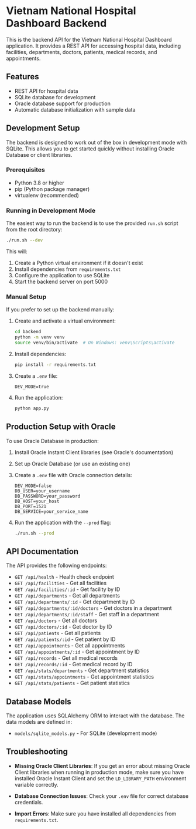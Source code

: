 # Vietnam National Hospital Dashboard Backend

This is the backend API for the Vietnam National Hospital Dashboard application. It provides a REST API for accessing hospital data, including facilities, departments, doctors, patients, medical records, and appointments.

## Features

- REST API for hospital data
- SQLite database for development
- Oracle database support for production
- Automatic database initialization with sample data

## Development Setup

The backend is designed to work out of the box in development mode with SQLite. This allows you to get started quickly without installing Oracle Database or client libraries.

### Prerequisites

- Python 3.8 or higher
- pip (Python package manager)
- virtualenv (recommended)

### Running in Development Mode

The easiest way to run the backend is to use the provided `run.sh` script from the root directory:

```bash
./run.sh --dev
```

This will:
1. Create a Python virtual environment if it doesn't exist
2. Install dependencies from `requirements.txt`
3. Configure the application to use SQLite
4. Start the backend server on port 5000

### Manual Setup

If you prefer to set up the backend manually:

1. Create and activate a virtual environment:
   ```bash
   cd backend
   python -m venv venv
   source venv/bin/activate  # On Windows: venv\Scripts\activate
   ```

2. Install dependencies:
   ```bash
   pip install -r requirements.txt
   ```

3. Create a `.env` file:
   ```
   DEV_MODE=true
   ```

4. Run the application:
   ```bash
   python app.py
   ```

## Production Setup with Oracle

To use Oracle Database in production:

1. Install Oracle Instant Client libraries (see Oracle's documentation)
2. Set up Oracle Database (or use an existing one)
3. Create a `.env` file with Oracle connection details:
   ```
   DEV_MODE=false
   DB_USER=your_username
   DB_PASSWORD=your_password
   DB_HOST=your_host
   DB_PORT=1521
   DB_SERVICE=your_service_name
   ```

4. Run the application with the `--prod` flag:
   ```bash
   ./run.sh --prod
   ```

## API Documentation

The API provides the following endpoints:

- `GET /api/health` - Health check endpoint
- `GET /api/facilities` - Get all facilities
- `GET /api/facilities/:id` - Get facility by ID
- `GET /api/departments` - Get all departments
- `GET /api/departments/:id` - Get department by ID
- `GET /api/departments/:id/doctors` - Get doctors in a department
- `GET /api/departments/:id/staff` - Get staff in a department
- `GET /api/doctors` - Get all doctors
- `GET /api/doctors/:id` - Get doctor by ID
- `GET /api/patients` - Get all patients
- `GET /api/patients/:id` - Get patient by ID
- `GET /api/appointments` - Get all appointments
- `GET /api/appointments/:id` - Get appointment by ID
- `GET /api/records` - Get all medical records
- `GET /api/records/:id` - Get medical record by ID
- `GET /api/stats/departments` - Get department statistics
- `GET /api/stats/appointments` - Get appointment statistics
- `GET /api/stats/patients` - Get patient statistics

## Database Models

The application uses SQLAlchemy ORM to interact with the database. The data models are defined in:

- `models/sqlite_models.py` - For SQLite (development mode)

## Troubleshooting

- **Missing Oracle Client Libraries**: If you get an error about missing Oracle Client libraries when running in production mode, make sure you have installed Oracle Instant Client and set the `LD_LIBRARY_PATH` environment variable correctly.

- **Database Connection Issues**: Check your `.env` file for correct database credentials.

- **Import Errors**: Make sure you have installed all dependencies from `requirements.txt`.